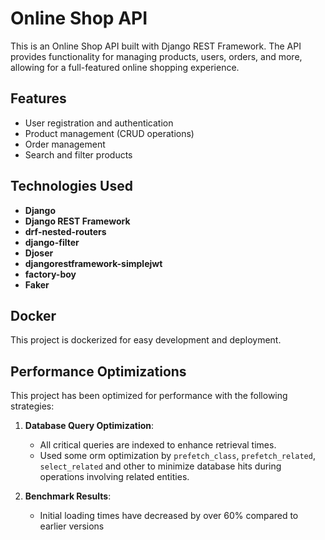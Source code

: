 # Online Shop API  

This is an Online Shop API built with Django REST Framework. The API provides functionality for managing products, users, orders, and more, allowing for a full-featured online shopping experience.  


## Features  
- User registration and authentication  
- Product management (CRUD operations)  
- Order management  
- Search and filter products  


## Technologies Used  

- **Django**  
- **Django REST Framework**  
- **drf-nested-routers**  
- **django-filter**  
- **Djoser**  
- **djangorestframework-simplejwt**  
- **factory-boy**  
- **Faker**  


## Docker  

This project is dockerized for easy development and deployment. 



## Performance Optimizations  

This project has been optimized for performance with the following strategies:  

1. **Database Query Optimization**:  
   - All critical queries are indexed to enhance retrieval times.  
   - Used some orm optimization by `prefetch_class`, `prefetch_related`, `select_related` and other to minimize database hits during operations involving related entities.  


2. **Benchmark Results**:  
   - Initial loading times have decreased by over 60% compared to earlier versions
  



